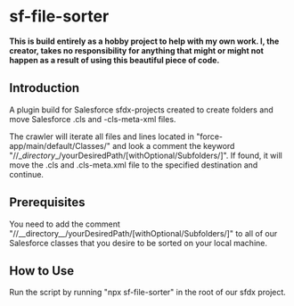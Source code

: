 # sf-file-sorter

**This is build entirely as a hobby project to help with my own work. I, the creator, takes no responsibility for anything that might or might not happen as a result of using this beautiful piece of code.**

## Introduction
A plugin build for Salesforce sfdx-projects created to create folders and move Salesforce .cls and -cls-meta-xml files.

The crawler will iterate all files and lines located in "force-app/main/default/Classes/" and look a comment  the keyword "//\__directory__/yourDesiredPath/[withOptional/Subfolders/]". If found, it will move the .cls and .cls-meta.xml file to the specified destination and continue.

## Prerequisites
You need to add the comment "//\_\_directory__/yourDesiredPath/[withOptional/Subfolders/]" to all of our Salesforce classes that you desire to be sorted on your local machine.

## How to Use
Run the script by running "npx sf-file-sorter" in the root of our sfdx project. 
